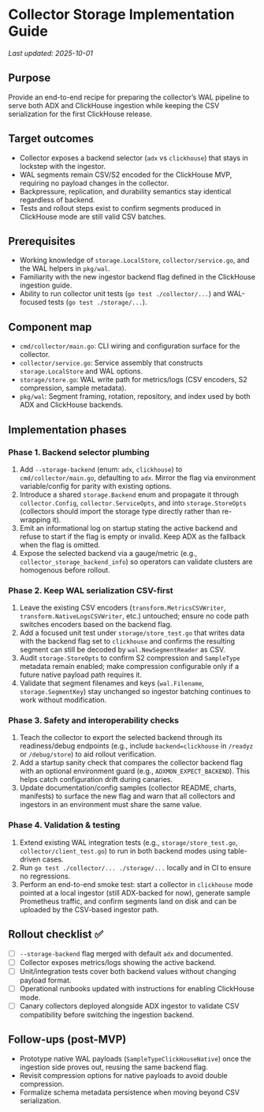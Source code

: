 # Collector Storage Implementation Guide

_Last updated: 2025-10-01_

## Purpose

Provide an end-to-end recipe for preparing the collector’s WAL pipeline to serve both ADX and ClickHouse ingestion while keeping the CSV serialization for the first ClickHouse release.

## Target outcomes

- Collector exposes a backend selector (`adx` vs `clickhouse`) that stays in lockstep with the ingestor.
- WAL segments remain CSV/S2 encoded for the ClickHouse MVP, requiring no payload changes in the collector.
- Backpressure, replication, and durability semantics stay identical regardless of backend.
- Tests and rollout steps exist to confirm segments produced in ClickHouse mode are still valid CSV batches.

## Prerequisites

- Working knowledge of `storage.LocalStore`, `collector/service.go`, and the WAL helpers in `pkg/wal`.
- Familiarity with the new ingestor backend flag defined in the ClickHouse ingestion guide.
- Ability to run collector unit tests (`go test ./collector/...`) and WAL-focused tests (`go test ./storage/...`).

## Component map

- `cmd/collector/main.go`: CLI wiring and configuration surface for the collector.
- `collector/service.go`: Service assembly that constructs `storage.LocalStore` and WAL options.
- `storage/store.go`: WAL write path for metrics/logs (CSV encoders, S2 compression, sample metadata).
- `pkg/wal`: Segment framing, rotation, repository, and index used by both ADX and ClickHouse backends.

## Implementation phases

### Phase 1. Backend selector plumbing

1. Add `--storage-backend` (enum: `adx`, `clickhouse`) to `cmd/collector/main.go`, defaulting to `adx`. Mirror the flag via environment variable/config for parity with existing options.
2. Introduce a shared `storage.Backend` enum and propagate it through `collector.Config`, `collector.ServiceOpts`, and into `storage.StoreOpts` (collectors should import the storage type directly rather than re-wrapping it).
3. Emit an informational log on startup stating the active backend and refuse to start if the flag is empty or invalid. Keep ADX as the fallback when the flag is omitted.
4. Expose the selected backend via a gauge/metric (e.g., `collector_storage_backend_info`) so operators can validate clusters are homogenous before rollout.

### Phase 2. Keep WAL serialization CSV-first

1. Leave the existing CSV encoders (`transform.MetricsCSVWriter`, `transform.NativeLogsCSVWriter`, etc.) untouched; ensure no code path switches encoders based on the backend flag.
2. Add a focused unit test under `storage/store_test.go` that writes data with the backend flag set to `clickhouse` and confirms the resulting segment can still be decoded by `wal.NewSegmentReader` as CSV.
3. Audit `storage.StoreOpts` to confirm S2 compression and `SampleType` metadata remain enabled; make compression configurable only if a future native payload path requires it.
4. Validate that segment filenames and keys (`wal.Filename`, `storage.SegmentKey`) stay unchanged so ingestor batching continues to work without modification.

### Phase 3. Safety and interoperability checks

1. Teach the collector to export the selected backend through its readiness/debug endpoints (e.g., include `backend=clickhouse` in `/readyz` or `/debug/store`) to aid rollout verification.
2. Add a startup sanity check that compares the collector backend flag with an optional environment guard (e.g., `ADXMON_EXPECT_BACKEND`). This helps catch configuration drift during canaries.
3. Update documentation/config samples (collector README, charts, manifests) to surface the new flag and warn that all collectors and ingestors in an environment must share the same value.

### Phase 4. Validation & testing

1. Extend existing WAL integration tests (e.g., `storage/store_test.go`, `collector/client_test.go`) to run in both backend modes using table-driven cases.
2. Run `go test ./collector/... ./storage/...` locally and in CI to ensure no regressions.
3. Perform an end-to-end smoke test: start a collector in `clickhouse` mode pointed at a local ingestor (still ADX-backed for now), generate sample Prometheus traffic, and confirm segments land on disk and can be uploaded by the CSV-based ingestor path.

## Rollout checklist ✅

- [ ] `--storage-backend` flag merged with default `adx` and documented.
- [ ] Collector exposes metrics/logs showing the active backend.
- [ ] Unit/integration tests cover both backend values without changing payload format.
- [ ] Operational runbooks updated with instructions for enabling ClickHouse mode.
- [ ] Canary collectors deployed alongside ADX ingestor to validate CSV compatibility before switching the ingestion backend.

## Follow-ups (post-MVP)

- Prototype native WAL payloads (`SampleTypeClickHouseNative`) once the ingestion side proves out, reusing the same backend flag.
- Revisit compression options for native payloads to avoid double compression.
- Formalize schema metadata persistence when moving beyond CSV serialization.
